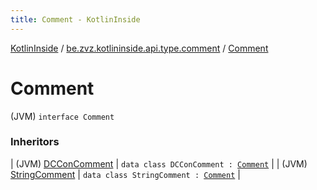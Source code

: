 ```yaml
---
title: Comment - KotlinInside
---
```


[KotlinInside](../index.html) / [be.zvz.kotlininside.api.type.comment](index.html) / [Comment](./-comment.html)

# Comment

(JVM) `interface Comment`

### Inheritors

| (JVM) [DCConComment](-d-c-con-comment/index.html) | `data class DCConComment : `[`Comment`](./-comment.html) |
| (JVM) [StringComment](-string-comment/index.html) | `data class StringComment : `[`Comment`](./-comment.html) |

